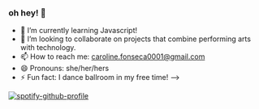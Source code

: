### oh hey! 🌈

<!-- - 🔭 I’m currently working on ... -->
- 🌱 I’m currently learning Javascript!
- 👯 I’m looking to collaborate on projects that combine performing arts with technology.
- 📫 How to reach me: caroline.fonseca0001@gmail.com
- 😄 Pronouns: she/her/hers
- ⚡ Fun fact: I dance ballroom in my free time! 
-->

[![spotify-github-profile](https://spotify-github-profile.vercel.app/api/view?uid=113524221&cover_image=false&theme=default&show_offline=false&background_color=121212&interchange=true)](https://github.com/kittinan/spotify-github-profile)
